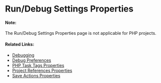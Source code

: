 # Run/Debug Settings Properties

<!--context:run_debug_settings_properties-->

<!--note-start-->

#### Note:

The Run/Debug Settings Properties page is not applicable for PHP projects.

<!--note-end-->

<!--links-start-->

#### Related Links:

 * [Debugging](../../016-concepts/128-debugging_concept.md)
 * [Debug Preferences](../../032-reference/032-preferences/032-debug/000-index.md)
 * [PHP Task Tags Properties](064-php_task_tags_properties.md)
 * [Project References Properties](072-project_references_properties.md)
 * [Save Actions Properties](096-save_actions_properties.md)

<!--links-end-->
